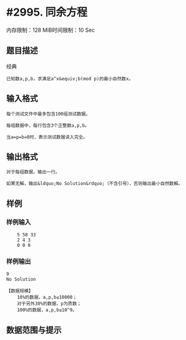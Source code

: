 # #2995. 同余方程

内存限制：128 MiB时间限制：10 Sec

## 题目描述

经典

    已知数a,p,b，求满足a^x&equiv;b(mod p)的最小自然数x。

 

## 输入格式

    每个测试文件中最多包含100组测试数据。

    每组数据中，每行包含3个正整数a,p,b。

    当a=p=b=0时，表示测试数据读入完全。

 

## 输出格式

 

    对于每组数据，输出一行。

    如果无解，输出&ldquo;No Solution&rdquo;（不含引号），否则输出最小自然数解。

 

## 样例

### 样例输入

    
        5 58 33
        2 4 3
        0 0 0
     
    

### 样例输出

    
    
    9
    No Solution
     
    【数据规模】
        10%的数据，a,p,b≤10000；
        对于另外30%的数据，p为质数；
        100%的数据，a,p,b≤10^9。
    

## 数据范围与提示
